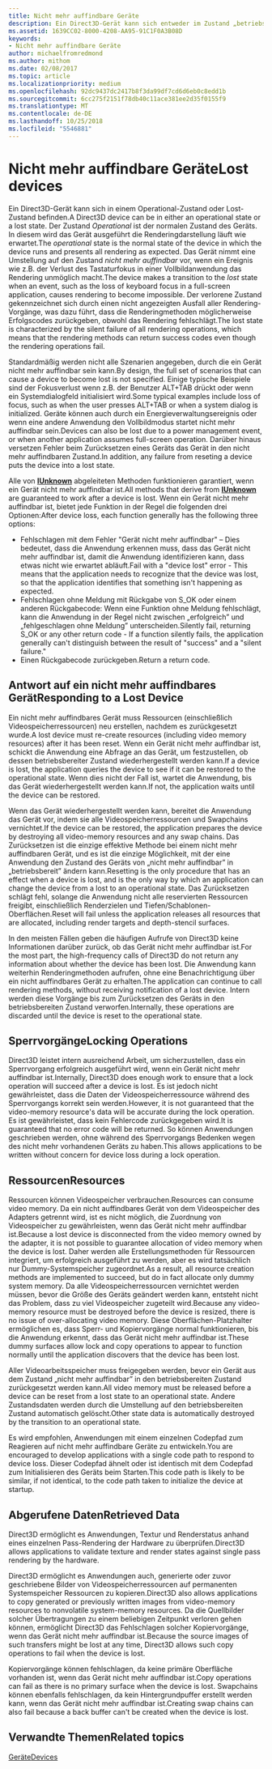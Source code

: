 ```yaml
---
title: Nicht mehr auffindbare Geräte
description: Ein Direct3D-Gerät kann sich entweder im Zustand „betriebsbereit” oder im Zustand „nicht mehr auffindbar” befinden.
ms.assetid: 1639CC02-8000-4208-AA95-91C1F0A3B08D
keywords:
- Nicht mehr auffindbare Geräte
author: michaelfromredmond
ms.author: mithom
ms.date: 02/08/2017
ms.topic: article
ms.localizationpriority: medium
ms.openlocfilehash: 92dc9437dc2417b8f3da99df7cd6d6eb0c8edd1b
ms.sourcegitcommit: 6cc275f2151f78db40c11ace381ee2d35f0155f9
ms.translationtype: MT
ms.contentlocale: de-DE
ms.lasthandoff: 10/25/2018
ms.locfileid: "5546881"
---
```

# <a name="lost-devices"></a><span data-ttu-id="88d0c-104">Nicht mehr auffindbare Geräte</span><span class="sxs-lookup"><span data-stu-id="88d0c-104">Lost devices</span></span>


<span data-ttu-id="88d0c-105">Ein Direct3D-Gerät kann sich in einem Operational-Zustand oder Lost-Zustand befinden.</span><span class="sxs-lookup"><span data-stu-id="88d0c-105">A Direct3D device can be in either an operational state or a lost state.</span></span> <span data-ttu-id="88d0c-106">Der Zustand *Operational* ist der normalen Zustand des Geräts. In diesem wird das Gerät ausgeführt die Renderingdarstellung läuft wie erwartet.</span><span class="sxs-lookup"><span data-stu-id="88d0c-106">The *operational* state is the normal state of the device in which the device runs and presents all rendering as expected.</span></span> <span data-ttu-id="88d0c-107">Das Gerät nimmt eine Umstellung auf den Zustand *nicht mehr auffindbar* vor, wenn ein Ereignis wie z.B. der Verlust des Tastaturfokus in einer Vollbildanwendung das Rendering unmöglich macht.</span><span class="sxs-lookup"><span data-stu-id="88d0c-107">The device makes a transition to the *lost* state when an event, such as the loss of keyboard focus in a full-screen application, causes rendering to become impossible.</span></span> <span data-ttu-id="88d0c-108">Der verlorene Zustand gekennzeichnet sich durch einen nicht angezeigten Ausfall aller Rendering-Vorgänge, was dazu führt, dass die Renderingmethoden möglicherweise Erfolgscodes zurückgeben, obwohl das Rendering fehlschlägt.</span><span class="sxs-lookup"><span data-stu-id="88d0c-108">The lost state is characterized by the silent failure of all rendering operations, which means that the rendering methods can return success codes even though the rendering operations fail.</span></span>

<span data-ttu-id="88d0c-109">Standardmäßig werden nicht alle Szenarien angegeben, durch die ein Gerät nicht mehr auffindbar sein kann.</span><span class="sxs-lookup"><span data-stu-id="88d0c-109">By design, the full set of scenarios that can cause a device to become lost is not specified.</span></span> <span data-ttu-id="88d0c-110">Einige typische Beispiele sind der Fokusverlust wenn z.B. der Benutzer ALT+TAB drückt oder wenn ein Systemdialogfeld initialisiert wird.</span><span class="sxs-lookup"><span data-stu-id="88d0c-110">Some typical examples include loss of focus, such as when the user presses ALT+TAB or when a system dialog is initialized.</span></span> <span data-ttu-id="88d0c-111">Geräte können auch durch ein Energieverwaltungsereignis oder wenn eine andere Anwendung den Vollbildmodus startet nicht mehr auffindbar sein.</span><span class="sxs-lookup"><span data-stu-id="88d0c-111">Devices can also be lost due to a power management event, or when another application assumes full-screen operation.</span></span> <span data-ttu-id="88d0c-112">Darüber hinaus versetzen Fehler beim Zurücksetzen eines Geräts das Gerät in den nicht mehr auffindbaren Zustand.</span><span class="sxs-lookup"><span data-stu-id="88d0c-112">In addition, any failure from reseting a device puts the device into a lost state.</span></span>

<span data-ttu-id="88d0c-113">Alle von [**IUnknown**](https://msdn.microsoft.com/library/windows/desktop/ms680509) abgeleiteten Methoden funktionieren garantiert, wenn ein Gerät nicht mehr auffindbar ist.</span><span class="sxs-lookup"><span data-stu-id="88d0c-113">All methods that derive from [**IUnknown**](https://msdn.microsoft.com/library/windows/desktop/ms680509) are guaranteed to work after a device is lost.</span></span> <span data-ttu-id="88d0c-114">Wenn ein Gerät nicht mehr auffindbar ist, bietet jede Funktion in der Regel die folgenden drei Optionen:</span><span class="sxs-lookup"><span data-stu-id="88d0c-114">After device loss, each function generally has the following three options:</span></span>

-   <span data-ttu-id="88d0c-115">Fehlschlagen mit dem Fehler "Gerät nicht mehr auffindbar" – Dies bedeutet, dass die Anwendung erkennen muss, dass das Gerät nicht mehr auffindbar ist, damit die Anwendung identifizieren kann, dass etwas nicht wie erwartet abläuft.</span><span class="sxs-lookup"><span data-stu-id="88d0c-115">Fail with a "device lost" error - This means that the application needs to recognize that the device was lost, so that the application identifies that something isn't happening as expected.</span></span>
-   <span data-ttu-id="88d0c-116">Fehlschlagen ohne Meldung mit Rückgabe von S\_OK oder einem anderen Rückgabecode: Wenn eine Funktion ohne Meldung fehlschlägt, kann die Anwendung in der Regel nicht zwischen „erfolgreich” und „fehlgeschlagen ohne Meldung” unterscheiden.</span><span class="sxs-lookup"><span data-stu-id="88d0c-116">Silently fail, returning S\_OK or any other return code - If a function silently fails, the application generally can't distinguish between the result of "success" and a "silent failure."</span></span>
-   <span data-ttu-id="88d0c-117">Einen Rückgabecode zurückgeben.</span><span class="sxs-lookup"><span data-stu-id="88d0c-117">Return a return code.</span></span>

## <a name="span-idrespondingtoalostdevicespanspan-idrespondingtoalostdevicespanspan-idrespondingtoalostdevicespanresponding-to-a-lost-device"></a><span data-ttu-id="88d0c-118"><span id="Responding_to_a_Lost_Device"></span><span id="responding_to_a_lost_device"></span><span id="RESPONDING_TO_A_LOST_DEVICE"></span>Antwort auf ein nicht mehr auffindbares Gerät</span><span class="sxs-lookup"><span data-stu-id="88d0c-118"><span id="Responding_to_a_Lost_Device"></span><span id="responding_to_a_lost_device"></span><span id="RESPONDING_TO_A_LOST_DEVICE"></span>Responding to a Lost Device</span></span>


<span data-ttu-id="88d0c-119">Ein nicht mehr auffindbares Gerät muss Ressourcen (einschließlich Videospeicherressourcen) neu erstellen, nachdem es zurückgesetzt wurde.</span><span class="sxs-lookup"><span data-stu-id="88d0c-119">A lost device must re-create resources (including video memory resources) after it has been reset.</span></span> <span data-ttu-id="88d0c-120">Wenn ein Gerät nicht mehr auffindbar ist, schickt die Anwendung eine Abfrage an das Gerät, um festzustellen, ob dessen betriebsbereiter Zustand wiederhergestellt werden kann.</span><span class="sxs-lookup"><span data-stu-id="88d0c-120">If a device is lost, the application queries the device to see if it can be restored to the operational state.</span></span> <span data-ttu-id="88d0c-121">Wenn dies nicht der Fall ist, wartet die Anwendung, bis das Gerät wiederhergestellt werden kann.</span><span class="sxs-lookup"><span data-stu-id="88d0c-121">If not, the application waits until the device can be restored.</span></span>

<span data-ttu-id="88d0c-122">Wenn das Gerät wiederhergestellt werden kann, bereitet die Anwendung das Gerät vor, indem sie alle Videospeicherressourcen und Swapchains vernichtet.</span><span class="sxs-lookup"><span data-stu-id="88d0c-122">If the device can be restored, the application prepares the device by destroying all video-memory resources and any swap chains.</span></span> <span data-ttu-id="88d0c-123">Das Zurücksetzen ist die einzige effektive Methode bei einem nicht mehr auffindbaren Gerät, und es ist die einzige Möglichkeit, mit der eine Anwendung den Zustand des Geräts von „nicht mehr auffindbar” in „betriebsbereit” ändern kann.</span><span class="sxs-lookup"><span data-stu-id="88d0c-123">Resetting is the only procedure that has an effect when a device is lost, and is the only way by which an application can change the device from a lost to an operational state.</span></span> <span data-ttu-id="88d0c-124">Das Zurücksetzen schlägt fehl, solange die Anwendung nicht alle reservierten Ressourcen freigibt, einschließlich Renderzielen und Tiefen/Schablonen-Oberflächen.</span><span class="sxs-lookup"><span data-stu-id="88d0c-124">Reset will fail unless the application releases all resources that are allocated, including render targets and depth-stencil surfaces.</span></span>

<span data-ttu-id="88d0c-125">In den meisten Fällen geben die häufigen Aufrufe von Direct3D keine Informationen darüber zurück, ob das Gerät nicht mehr auffindbar ist.</span><span class="sxs-lookup"><span data-stu-id="88d0c-125">For the most part, the high-frequency calls of Direct3D do not return any information about whether the device has been lost.</span></span> <span data-ttu-id="88d0c-126">Die Anwendung kann weiterhin Renderingmethoden aufrufen, ohne eine Benachrichtigung über ein nicht auffindbares Gerät zu erhalten.</span><span class="sxs-lookup"><span data-stu-id="88d0c-126">The application can continue to call rendering methods, without receiving notification of a lost device.</span></span> <span data-ttu-id="88d0c-127">Intern werden diese Vorgänge bis zum Zurücksetzen des Geräts in den betriebsbereiten Zustand verworfen.</span><span class="sxs-lookup"><span data-stu-id="88d0c-127">Internally, these operations are discarded until the device is reset to the operational state.</span></span>

## <a name="span-idlockingoperationsspanspan-idlockingoperationsspanspan-idlockingoperationsspanlocking-operations"></a><span data-ttu-id="88d0c-128"><span id="Locking_Operations"></span><span id="locking_operations"></span><span id="LOCKING_OPERATIONS"></span>Sperrvorgänge</span><span class="sxs-lookup"><span data-stu-id="88d0c-128"><span id="Locking_Operations"></span><span id="locking_operations"></span><span id="LOCKING_OPERATIONS"></span>Locking Operations</span></span>


<span data-ttu-id="88d0c-129">Direct3D leistet intern ausreichend Arbeit, um sicherzustellen, dass ein Sperrvorgang erfolgreich ausgeführt wird, wenn ein Gerät nicht mehr auffindbar ist.</span><span class="sxs-lookup"><span data-stu-id="88d0c-129">Internally, Direct3D does enough work to ensure that a lock operation will succeed after a device is lost.</span></span> <span data-ttu-id="88d0c-130">Es ist jedoch nicht gewährleistet, dass die Daten der Videospeicherressource während des Sperrvorgangs korrekt sein werden.</span><span class="sxs-lookup"><span data-stu-id="88d0c-130">However, it is not guaranteed that the video-memory resource's data will be accurate during the lock operation.</span></span> <span data-ttu-id="88d0c-131">Es ist gewährleistet, dass kein Fehlercode zurückgegeben wird.</span><span class="sxs-lookup"><span data-stu-id="88d0c-131">It is guaranteed that no error code will be returned.</span></span> <span data-ttu-id="88d0c-132">So können Anwendungen geschrieben werden, ohne während des Sperrvorgangs Bedenken wegen des nicht mehr vorhandenen Geräts zu haben.</span><span class="sxs-lookup"><span data-stu-id="88d0c-132">This allows applications to be written without concern for device loss during a lock operation.</span></span>

## <a name="span-idresourcesspanspan-idresourcesspanspan-idresourcesspanresources"></a><span data-ttu-id="88d0c-133"><span id="Resources"></span><span id="resources"></span><span id="RESOURCES"></span>Ressourcen</span><span class="sxs-lookup"><span data-stu-id="88d0c-133"><span id="Resources"></span><span id="resources"></span><span id="RESOURCES"></span>Resources</span></span>


<span data-ttu-id="88d0c-134">Ressourcen können Videospeicher verbrauchen.</span><span class="sxs-lookup"><span data-stu-id="88d0c-134">Resources can consume video memory.</span></span> <span data-ttu-id="88d0c-135">Da ein nicht auffindbares Gerät von dem Videospeicher des Adapters getrennt wird, ist es nicht möglich, die Zuordnung von Videospeicher zu gewährleisten, wenn das Gerät nicht mehr auffindbar ist.</span><span class="sxs-lookup"><span data-stu-id="88d0c-135">Because a lost device is disconnected from the video memory owned by the adapter, it is not possible to guarantee allocation of video memory when the device is lost.</span></span> <span data-ttu-id="88d0c-136">Daher werden alle Erstellungsmethoden für Ressourcen integriert, um erfolgreich ausgeführt zu werden, aber es wird tatsächlich nur Dummy-Systemspeicher zugeordnet.</span><span class="sxs-lookup"><span data-stu-id="88d0c-136">As a result, all resource creation methods are implemented to succeed, but do in fact allocate only dummy system memory.</span></span> <span data-ttu-id="88d0c-137">Da alle Videospeicherressourcen vernichtet werden müssen, bevor die Größe des Geräts geändert werden kann, entsteht nicht das Problem, dass zu viel Videospeicher zugeteilt wird.</span><span class="sxs-lookup"><span data-stu-id="88d0c-137">Because any video-memory resource must be destroyed before the device is resized, there is no issue of over-allocating video memory.</span></span> <span data-ttu-id="88d0c-138">Diese Oberflächen-Platzhalter ermöglichen es, dass Sperr- und Kopiervorgänge normal funktionieren, bis die Anwendung erkennt, dass das Gerät nicht mehr auffindbar ist.</span><span class="sxs-lookup"><span data-stu-id="88d0c-138">These dummy surfaces allow lock and copy operations to appear to function normally until the application discovers that the device has been lost.</span></span>

<span data-ttu-id="88d0c-139">Aller Videoarbeitsspeicher muss freigegeben werden, bevor ein Gerät aus dem Zustand „nicht mehr auffindbar” in den betriebsbereiten Zustand zurückgesetzt werden kann.</span><span class="sxs-lookup"><span data-stu-id="88d0c-139">All video memory must be released before a device can be reset from a lost state to an operational state.</span></span> <span data-ttu-id="88d0c-140">Andere Zustandsdaten werden durch die Umstellung auf den betriebsbereiten Zustand automatisch gelöscht.</span><span class="sxs-lookup"><span data-stu-id="88d0c-140">Other state data is automatically destroyed by the transition to an operational state.</span></span>

<span data-ttu-id="88d0c-141">Es wird empfohlen, Anwendungen mit einem einzelnen Codepfad zum Reagieren auf nicht mehr auffindbare Geräte zu entwickeln.</span><span class="sxs-lookup"><span data-stu-id="88d0c-141">You are encouraged to develop applications with a single code path to respond to device loss.</span></span> <span data-ttu-id="88d0c-142">Dieser Codepfad ähnelt oder ist identisch mit dem Codepfad zum Initialisieren des Geräts beim Starten.</span><span class="sxs-lookup"><span data-stu-id="88d0c-142">This code path is likely to be similar, if not identical, to the code path taken to initialize the device at startup.</span></span>

## <a name="span-idretrieveddataspanspan-idretrieveddataspanspan-idretrieveddataspanretrieved-data"></a><span data-ttu-id="88d0c-143"><span id="Retrieved_Data"></span><span id="retrieved_data"></span><span id="RETRIEVED_DATA"></span>Abgerufene Daten</span><span class="sxs-lookup"><span data-stu-id="88d0c-143"><span id="Retrieved_Data"></span><span id="retrieved_data"></span><span id="RETRIEVED_DATA"></span>Retrieved Data</span></span>


<span data-ttu-id="88d0c-144">Direct3D ermöglicht es Anwendungen, Textur und Renderstatus anhand eines einzelnen Pass-Rendering der Hardware zu überprüfen.</span><span class="sxs-lookup"><span data-stu-id="88d0c-144">Direct3D allows applications to validate texture and render states against single pass rendering by the hardware.</span></span>

<span data-ttu-id="88d0c-145">Direct3D ermöglicht es Anwendungen auch, generierte oder zuvor geschriebene Bilder von Videospeicherressourcen auf permanenten Systemspeicher Ressourcen zu kopieren.</span><span class="sxs-lookup"><span data-stu-id="88d0c-145">Direct3D also allows applications to copy generated or previously written images from video-memory resources to nonvolatile system-memory resources.</span></span> <span data-ttu-id="88d0c-146">Da die Quellbilder solcher Übertragungen zu einem beliebigen Zeitpunkt verloren gehen können, ermöglicht Direct3D das Fehlschlagen solcher Kopiervorgänge, wenn das Gerät nicht mehr auffindbar ist.</span><span class="sxs-lookup"><span data-stu-id="88d0c-146">Because the source images of such transfers might be lost at any time, Direct3D allows such copy operations to fail when the device is lost.</span></span>

<span data-ttu-id="88d0c-147">Kopiervorgänge können fehlschlagen, da keine primäre Oberfläche vorhanden ist, wenn das Gerät nicht mehr auffindbar ist.</span><span class="sxs-lookup"><span data-stu-id="88d0c-147">Copy operations can fail as there is no primary surface when the device is lost.</span></span> <span data-ttu-id="88d0c-148">Swapchains können ebenfalls fehlschlagen, da kein Hintergrundpuffer erstellt werden kann, wenn das Gerät nicht mehr auffindbar ist.</span><span class="sxs-lookup"><span data-stu-id="88d0c-148">Creating swap chains can also fail because a back buffer can't be created when the device is lost.</span></span>

## <a name="span-idrelated-topicsspanrelated-topics"></a><span data-ttu-id="88d0c-149"><span id="related-topics"></span>Verwandte Themen</span><span class="sxs-lookup"><span data-stu-id="88d0c-149"><span id="related-topics"></span>Related topics</span></span>


[<span data-ttu-id="88d0c-150">Geräte</span><span class="sxs-lookup"><span data-stu-id="88d0c-150">Devices</span></span>](devices.md)

 

 




